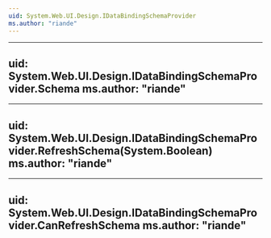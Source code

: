 ```yaml
---
uid: System.Web.UI.Design.IDataBindingSchemaProvider
ms.author: "riande"
---
```


---
uid: System.Web.UI.Design.IDataBindingSchemaProvider.Schema
ms.author: "riande"
---

---
uid: System.Web.UI.Design.IDataBindingSchemaProvider.RefreshSchema(System.Boolean)
ms.author: "riande"
---

---
uid: System.Web.UI.Design.IDataBindingSchemaProvider.CanRefreshSchema
ms.author: "riande"
---
